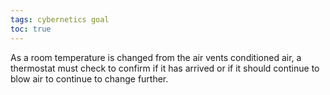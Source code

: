 ```yaml
---
tags: cybernetics goal
toc: true
---
```


As a room temperature is changed from the air vents conditioned air, a thermostat must check to confirm if it has arrived or if it should continue to blow air to continue to change further. 


